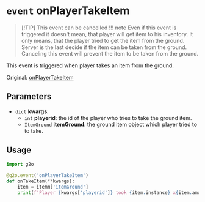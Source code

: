 # `event` onPlayerTakeItem
> [!TIP] This event can be cancelled
!!! note
    Even if this event is triggered it doesn't mean, that player will get item to his inventory. It only means, that the player tried to get the item from the ground. Server is the last decide if the item can be taken from the ground. Canceling this event will prevent the item to be taken from the ground.

This event is triggered when player takes an item from the ground.

Original: [onPlayerTakeItem](https://gothicmultiplayerteam.gitlab.io/docs/0.3.0/script-reference/server-events/player/onPlayerTakeItem/)

## Parameters
* `dict` **kwargs**:
    * `int` **playerid**: the id of the player who tries to take the ground item.
    * `ItemGround` **itemGround**: the ground item object which player tried to to take.
    
## Usage
```python
import g2o
        
@g2o.event('onPlayerTakeItem')
def onTakeItem(**kwargs):
    item = itemm['itemGround']
    print(f'Player {kwargs['playerid']} took {item.instance} x{item.amount}')
```